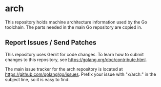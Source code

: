 # arch

This repository holds machine architecture information used by the Go toolchain.
The parts needed in the main Go repository are copied in.

## Report Issues / Send Patches

This repository uses Gerrit for code changes. To learn how to submit changes to
this repository, see https://golang.org/doc/contribute.html.

The main issue tracker for the arch repository is located at
https://github.com/golang/go/issues. Prefix your issue with "x/arch:" in the
subject line, so it is easy to find.
